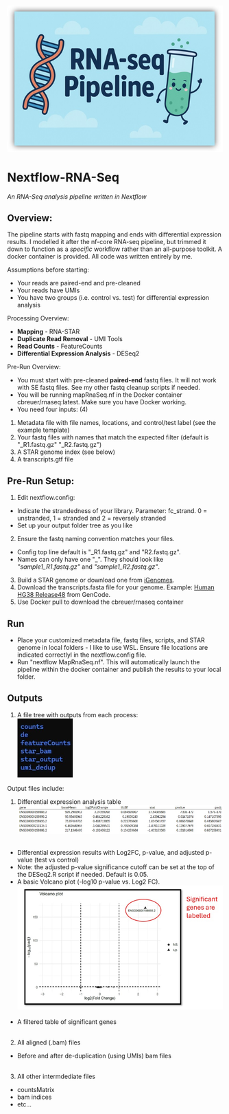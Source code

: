 <img src="./media/banner.jpg" alt="banner" /><br>
# Nextflow-RNA-Seq
<i>An RNA-Seq analysis pipeline written in Nextflow</i>

## Overview:
The pipeline starts with fastq mapping and ends with differential expression results. I modelled it after the nf-core RNA-seq pipeline, but trimmed it down to function as a <i>specific</i> workflow rather than an all-purpose toolkit. A docker container is provided. All code was written entirely by me.

Assumptions before starting:
- Your reads are paired-end and pre-cleaned
- Your reads have UMIs
- You have two groups (i.e. control vs. test) for differential expression analysis

Processing Overview:
- <b>Mapping</b> - RNA-STAR<br>
- <b>Duplicate Read Removal</b> - UMI Tools<br>
- <b>Read Counts</b> - FeatureCounts<br>
- <b>Differential Expression Analysis</b> - DESeq2

Pre-Run Overview:
- You must start with pre-cleaned <b>paired-end</b> fastq files. It will not work with SE fastq files. See my other fastq cleanup scripts if needed.
- You will be running mapRnaSeq.nf in the Docker container cbreuer/rnaseq:latest. Make sure you have Docker working.<br>
- You need four inputs: (4)
1) Metadata file with file names, locations, and control/test label (see the example template)
2) Your fastq files with names that match the expected filter (default is "<sample>_R1.fastq.gz" "<sample>_R2.fastq.gz")
3) A STAR genome index (see below)
4) A transcripts.gtf file

## Pre-Run Setup:
1) Edit nextflow.config:
- Indicate the strandedness of your library. Parameter: fc_strand. 0 = unstranded, 1 = stranded and 2 = reversely stranded
- Set up your output folder tree as you like
2) Ensure the fastq naming convention matches your files. 
- Config top line default is "_R1.fastq.gz" and "R2.fastq.gz".
- Names can only have one "_". They should look like <i>"sample1_R1.fastq.gz"</i> and <i>"sample1_R2.fastq.gz"</i>.
3) Build a STAR genome or download one from [iGenomes](s3://ngi-igenomes/igenomes/Homo_sapiens/NCBI/GRCh38Decoy/Sequence/STARIndex/).
4) Download the transcripts.fasta file for your genome. Example: [Human HG38 Release48](https://ftp.ebi.ac.uk/pub/databases/gencode/Gencode_human/release_48/gencode.v48.transcripts.fa.gz) from GenCode.
5) Use Docker pull to download the cbreuer/rnaseq container

## Run
- Place your customized metadata file, fastq files, scripts, and STAR genome in local folders - I like to use WSL. Ensure file locations are indicated correctlyl in the nextflow.config file.
- Run "nextflow MapRnaSeq.nf". This will automatically launch the pipeline within the docker container and publish the results to your local folder.

## Outputs
1) A file tree with outputs from each process:<br>
<img src="./media/folders.jpg" alt="filetree"/><br>

Output files include:
1) Differential expression analysis table
 <img src="./media/devalues.jpg" alt="detable"/><br><br>
- Differential expression results with Log2FC, p-value, and adjusted p-value (test vs control)
- Note: the adjusted p-value significance cutoff can be set at the top of the DESeq2.R script if needed. Default is 0.05.<br>
- A basic Volcano plot (-log10 p-value vs. Log2 FC).<br>
 <img src="./media/volcano.jpg" alt="volcanoplot"/><br><br>
- A filtered table of significant genes<br><br>
2) All aligned (.bam) files
- Before and after de-duplication (using UMIs) bam files<br><br>
3) All other intermdediate files<br>
- countsMatrix
- bam indices
- etc...